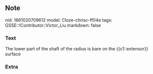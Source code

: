 ## Note
nid: 1661020709612
model: Cloze-chrisc-ff04e
tags: GSSE::!Contributor::Victor_Liu
markdown: false

### Text
The lower part of the shaft of the radius is bare on the {{c1::extensor}} surface

### Extra

